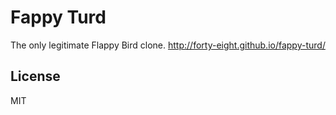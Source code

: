 # Fappy Turd

The only legitimate Flappy Bird clone. http://forty-eight.github.io/fappy-turd/

## License

MIT
